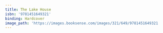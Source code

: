 ```yaml
---
title: The Lake House
isbn: '9781451649321'
binding: Hardcover
image_path: 'https://images.booksense.com/images/321/649/9781451649321.jpg'
---
```


